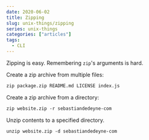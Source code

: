 ```yaml
---
date: 2020-06-02
title: Zipping
slug: unix-things/zipping
series: unix-things
categories: ["articles"]
tags:
  - CLI
---
```


Zipping is easy. Remembering `zip`'s arguments is hard.

<!--more-->

Create a zip archive from multiple files:

```txt
zip package.zip README.md LICENSE index.js
```

Create a zip archive from a directory:

```txt
zip website.zip -r sebastiandedeyne-com
```

Unzip contents to a specified directory.

```txt
unzip website.zip -d sebastiandedeyne-com
```

